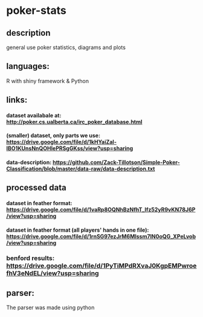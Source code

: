 # poker-stats

## description
general use poker statistics, diagrams and plots

## languages: 
R with shiny framework & Python

## links:
#### dataset availabale at: http://poker.cs.ualberta.ca/irc_poker_database.html
#### (smaller) dataset, only parts we use: https://drive.google.com/file/d/1kHYaiZal-IBO1KUnsNnQOHIePRSgGKss/view?usp=sharing
#### data-description: https://github.com/Zack-Tillotson/Simple-Poker-Classification/blob/master/data-raw/data-description.txt

## processed data
#### dataset in feather format: https://drive.google.com/file/d/1vaRp8OQNhBzNfhT_Ifz52yR9vKN78J6P/view?usp=sharing
#### dataset in feather format (all players' hands in one file): https://drive.google.com/file/d/1rnSG97ezJrM6Mlssm7lN0oQG_XPeLvob/view?usp=sharing
### benford results: https://drive.google.com/file/d/1PyTiMPdRXvaJ0KgpEMPwroefhV3eNdEL/view?usp=sharing

## parser:
The parser was made using python
